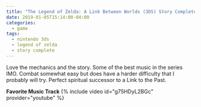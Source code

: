 ```yaml
---
title: "The Legend of Zelda: A Link Between Worlds (3DS) Story Complete"
date: 2019-01-05T15:14:00-04:00
categories:
  - game
tags:
  - nintendo 3ds
  - legend of zelda
  - story complete
---
```


Love the mechanics and the story. Some of the best music in the series IMO. Combat somewhat easy but does have a harder difficulty that I probably will try. Perfect spiritual successor to a Link to the Past.

**Favorite Music Track**
{% include video id="g75HDyL2BGc" provider="youtube" %}
